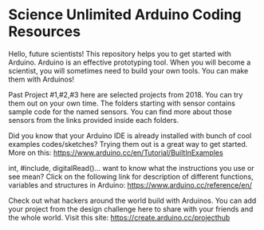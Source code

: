 # Science Unlimited Arduino Coding Resources

Hello, future scientists! This repository helps you to get started with Arduino. Arduino is an effective prototyping tool. When you will become a scientist, you will sometimes need to build your own tools. You can make them with Arduinos!

Past Project #1,#2,#3 here are selected projects from 2018. You can try them out on your own time. The folders starting with sensor contains sample code for the named sensors. You can find more about those sensors from the links provided inside each folders.

Did you know that your Arduino IDE is already installed with bunch of cool examples codes/sketches? Trying them out is a great way to get started. More on this: https://www.arduino.cc/en/Tutorial/BuiltInExamples

int, #include, digitalRead()... want to know what the instructions you use or see mean? Click on the following link for description of different functions, variables and structures in Arduino: https://www.arduino.cc/reference/en/

Check out what hackers around the world build with Arduinos. You can add your project from the design challenge here to share with your friends and the whole world. Visit this site: https://create.arduino.cc/projecthub
